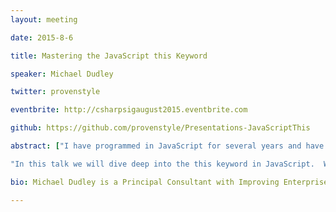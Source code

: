 ```yaml
---
layout: meeting

date: 2015-8-6

title: Mastering the JavaScript this Keyword

speaker: Michael Dudley

twitter: provenstyle

eventbrite: http://csharpsigaugust2015.eventbrite.com

github: https://github.com/provenstyle/Presentations-JavaScriptThis		

abstract: ["I have programmed in JavaScript for several years and have repeatedly stubbed my toe on the this keyword.  In fact I have attempted several times to understand how the this keyword works in JavaScript, but have always just found pieces of the puzzle and never fully understood this in all circumstances.  Through hacking and debugging I have always been able to get my code to work the way I wanted, but this repeated failure or toe stubbing had left me feeling insecure.  In fact my lack of understanding and ability to control the this keyword was a cause of inward shame.  It was as if I was living a lie.  I was a JavaScript programmer who could not control the this keyword and I knew if I was ever to gain mastery over the language I was going to have to figure it out. Or spend the rest of my life in syntax inflicted fear and shame.",

"In this talk we will dive deep into the this keyword in JavaScript.  We will understand how it behaves inside of functions, inside of methods, inside of constructors, and outside of functions.  We will learn there are a handful of rules to knowing the value of this at all times.  Finally, we will learn to take control of the this keyword, and bend it to our will.  Forcing it to be whatever we want it to be!"]

bio: Michael Dudley is a Principal Consultant with Improving Enterprises in Dallas, TX. He is also a husband, father, Pluralsight author, leader of the Dallas C# SIG, speaker, musician, carpenter and foodie. He graduated from the University of North Texas with a degree in music, but providence had different plans for his career. His journey started with automating TPS reports in VB6, then on to Java, and finally to C# and .Net. Lately, he's been focusing on Single Page Web Applications, writing tons of Java Script and loving it. He feels blessed to be surrounded by passionate programmers who are continually Improving.

---
```


